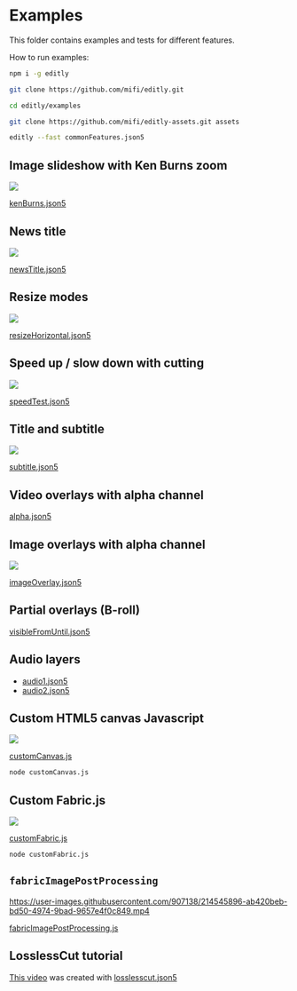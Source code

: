 # Examples

This folder contains examples and tests for different features.

How to run examples:

```bash
npm i -g editly

git clone https://github.com/mifi/editly.git

cd editly/examples

git clone https://github.com/mifi/editly-assets.git assets

editly --fast commonFeatures.json5
```

## Image slideshow with Ken Burns zoom

![](https://github.com/mifi/gifs/raw/master/kenburns.gif)

[kenBurns.json5](https://github.com/mifi/editly/blob/master/examples/kenBurns.json5)

## News title

![](https://github.com/mifi/gifs/raw/master/newsTitle.gif)

[newsTitle.json5](https://github.com/mifi/editly/blob/master/examples/newsTitle.json5)

## Resize modes

![](https://github.com/mifi/gifs/raw/master/resizeHorizontal.gif)

[resizeHorizontal.json5](https://github.com/mifi/editly/blob/master/examples/resizeHorizontal.json5)

## Speed up / slow down with cutting

![](https://github.com/mifi/gifs/raw/master/speedTest.gif)

[speedTest.json5](https://github.com/mifi/editly/blob/master/examples/speedTest.json5)

## Title and subtitle

![](https://github.com/mifi/gifs/raw/master/subtitle.gif)

[subtitle.json5](https://github.com/mifi/editly/blob/master/examples/subtitle.json5)

## Video overlays with alpha channel

[alpha.json5](https://github.com/mifi/editly/blob/master/examples/alpha.json5)

## Image overlays with alpha channel

![](https://github.com/mifi/gifs/raw/master/imageOverlay.gif)

[imageOverlay.json5](https://github.com/mifi/editly/blob/master/examples/imageOverlay.json5)

## Partial overlays (B-roll)

[visibleFromUntil.json5](https://github.com/mifi/editly/blob/master/examples/visibleFromUntil.json5)

## Audio layers

- [audio1.json5](https://github.com/mifi/editly/blob/master/examples/audio1.json5)
- [audio2.json5](https://github.com/mifi/editly/blob/master/examples/audio2.json5)


## Custom HTML5 canvas Javascript

![](https://github.com/mifi/gifs/raw/master/customCanvas.gif)

[customCanvas.js](https://github.com/mifi/editly/blob/master/examples/customCanvas.js)

```bash
node customCanvas.js
```

## Custom Fabric.js

![](https://github.com/mifi/gifs/raw/master/customFabric.gif)

[customFabric.js](https://github.com/mifi/editly/blob/master/examples/customFabric.js)

```bash
node customFabric.js
```

## `fabricImagePostProcessing`

https://user-images.githubusercontent.com/907138/214545896-ab420beb-bd50-4974-9bad-9657e4f0c849.mp4

[fabricImagePostProcessing.js](fabricImagePostProcessing.js)

## LosslessCut tutorial

[This video](https://www.youtube.com/watch?v=pYHMxXy05Jg) was created with [losslesscut.json5](https://github.com/mifi/editly/blob/master/examples/losslesscut.json5)